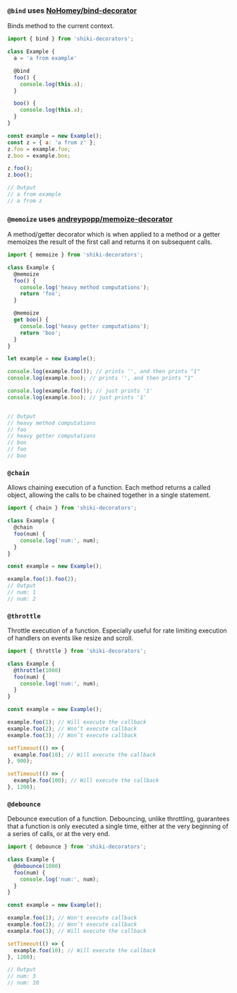 ### `@bind` uses [NoHomey/bind-decorator](https://github.com/NoHomey/bind-decorator)
Binds method to the current context.

```js
import { bind } from 'shiki-decorators';

class Example {
  a = 'a from example'

  @bind
  foo() {
    console.log(this.a);
  }

  boo() {
    console.log(this.a);
  }
}

const example = new Example();
const z = { a: 'a from z' };
z.foo = example.foo;
z.boo = example.boo;

z.foo();
z.boo();

// Output
// a from example
// a from z
```


### `@memoize` uses [andreypopp/memoize-decorator](https://github.com/andreypopp/memoize-decorator)
A method/getter decorator which is when applied to a method or a getter
memoizes the result of the first call and returns it on subsequent calls.

```js
import { memoize } from 'shiki-decorators';

class Example {
  @memoize
  foo() {
    console.log('heavy method computations');
    return 'foo';
  }

  @memoize
  get boo() {
    console.log('heavy getter computations');
    return 'boo';
  }
}

let example = new Example();

console.log(example.foo()); // prints '', and then prints "1"
console.log(example.boo); // prints '', and then prints "1"

console.log(example.foo()); // just prints '1'
console.log(example.boo); // just prints '1'


// Output
// heavy method computations
// foo
// heavy getter computations
// boo
// foo
// boo
```

### `@chain`
Allows chaining execution of a function. Each method returns a called object,
allowing the calls to be chained together in a single statement.

```js
import { chain } from 'shiki-decorators';

class Example {
  @chain
  foo(num) {
    console.log('num:', num);
  }
}

const example = new Example();

example.foo(1).foo(2);
// Output
// num: 1
// num: 2
```


### `@throttle`
Throttle execution of a function. Especially useful for rate limiting execution of handlers on events like resize and scroll.

```js
import { throttle } from 'shiki-decorators';

class Example {
  @throttle(1000)
  foo(num) {
    console.log('num:', num);
  }
}

const example = new Example();

example.foo(1); // Will execute the callback
example.foo(2); // Won’t execute callback
example.foo(3); // Won’t execute callback

setTimeout(() => {
  example.foo(10); // Will execute the callback
}, 900);

setTimeout(() => {
  example.foo(100); // Will execute the callback
}, 1200);
```


### `@debounce`
Debounce execution of a function. Debouncing, unlike throttling, guarantees that
a function is only executed a single time, either at the very beginning of a
series of calls, or at the very end.
```js
import { debounce } from 'shiki-decorators';

class Example {
  @debounce(1000)
  foo(num) {
    console.log('num:', num);
  }
}

const example = new Example();

example.foo(1); // Won't execute callback
example.foo(2); // Won’t execute callback
example.foo(3); // Will execute the callback

setTimeout(() => {
  example.foo(10); // Will execute the callback
}, 1200);

// Output
// num: 3
// num: 10
```
